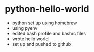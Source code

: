 # python-hello-world

- python set up using homebrew
- using pyenv 
- edited bash profile and bashrc files
- wrote hello world 
- set up and pushed to github